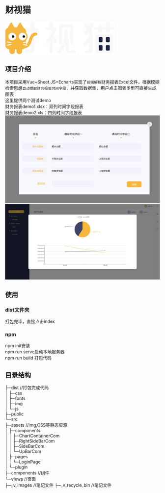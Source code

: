 # 财视猫
![logo](_v_images/20190419142434859_4170.png)  

## 项目介绍
本项目采用Vue+Sheet.JS+Echarts实现了`前端解析`财务报表Excel文件，根据模糊检索思想`自动提取财务报表时间字段`，并获取数据集，用户点击图表类型可直接生成图表  
这里提供两个测试demo  
财务报表demo1.xlsx：双列时间字段报表  
财务报表demo2.xls：四列时间字段报表  
![](_v_images/20190419142132987_29716.png)  
![](_v_images/20190419142149601_5545.png)  
## 使用
### dist文件夹
打包完毕，直接点击index

### npm
npm init安装  
npm run serve启动本地服务器  
npm run build 打包代码  
## 目录结构
├─dist    //打包完成代码  
│  ├─css  
│  ├─fonts  
│  ├─img  
│  └─js  
├─public  
└─src  
    ├─assets    //img,CSS等静态资源  
    │  ├─components  
    │  │  ├─ChartContainerCom  
    │  │  ├─RightSideBarCom  
    │  │  ├─SideBarCom  
    │  │  └─UpBarCom  
    │  ├─pages  
    │  │  └─LoginPage  
    │  └─plugin  
    ├─components  //组件  
    └─views  //页面  
├─_v_images  //笔记文件
├─_v_recycle_bin  //笔记文件  



